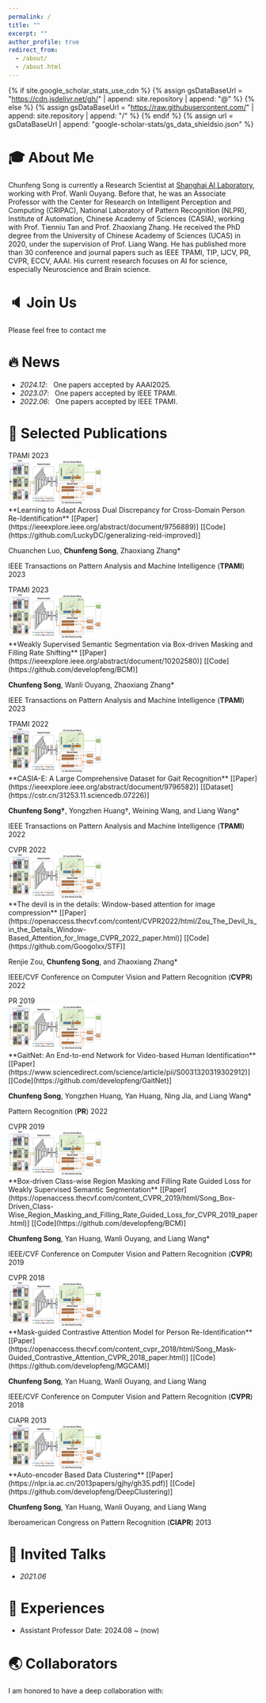 ```yaml
---
permalink: /
title: ""
excerpt: ""
author_profile: true
redirect_from: 
  - /about/
  - /about.html
---
```


{% if site.google_scholar_stats_use_cdn %}
{% assign gsDataBaseUrl = "https://cdn.jsdelivr.net/gh/" | append: site.repository | append: "@" %}
{% else %}
{% assign gsDataBaseUrl = "https://raw.githubusercontent.com/" | append: site.repository | append: "/" %}
{% endif %}
{% assign url = gsDataBaseUrl | append: "google-scholar-stats/gs_data_shieldsio.json" %}

<span class='anchor' id='about-me'></span>

# 🎓 About Me
Chunfeng Song is currently a Research Scientist at [Shanghai AI Laboratory](https://www.shlab.org.cn), working with Prof. Wanli Ouyang. Before that, he was an Associate Professor with the Center for Research on Intelligent Perception and Computing (CRIPAC), National Laboratory of Pattern Recognition (NLPR), Institute of Automation, Chinese Academy of Sciences (CASIA), working with Prof. Tienniu Tan and Prof. Zhaoxiang Zhang. He received the PhD degree from the University of Chinese Academy of Sciences (UCAS) in 2020, under the supervision of Prof. Liang Wang. He has published more than 30 conference and journal papers such as IEEE TPAMI, TIP, IJCV, PR, CVPR, ECCV, AAAI. His current research focuses on AI for science, especially Neuroscience and Brain science.

# 🔈 Join Us
Please feel free to contact me

# 🔥 News
- *2024.12*: &nbsp; One papers accepted by AAAI2025.
- *2023.07*: &nbsp; One papers accepted by IEEE TPAMI.
- *2022.06*: &nbsp; One papers accepted by IEEE TPAMI.

# 📝 Selected Publications 

<div class='paper-box'><div class='paper-box-image'><div><div class="badge">TPAMI 2023</div><img src='images/reid-pami23.png' width="190" height="90"></div></div>
<div class='paper-box-text' markdown="1"> 
**Learning to Adapt Across Dual Discrepancy for Cross-Domain Person Re-Identification**
[[Paper](https://ieeexplore.ieee.org/abstract/document/9756889)]
[[Code](https://github.com/LuckyDC/generalizing-reid-improved)]

Chuanchen Luo, **Chunfeng Song**, Zhaoxiang Zhang*

IEEE Transactions on Pattern Analysis and Machine Intelligence (**TPAMI**) 2023
</div>
</div>

<div class='paper-box'><div class='paper-box-image'><div><div class="badge">TPAMI 2023</div><img src='images/reid-pami23.png' width="190" height="90"></div></div>
<div class='paper-box-text' markdown="1"> 
**Weakly Supervised Semantic Segmentation via Box-driven Masking and Filling Rate Shifting**
[[Paper](https://ieeexplore.ieee.org/abstract/document/10202580)]
[[Code](https://github.com/developfeng/BCM)]

**Chunfeng Song**, Wanli Ouyang, Zhaoxiang Zhang*

IEEE Transactions on Pattern Analysis and Machine Intelligence (**TPAMI**) 2023
</div>
</div>

<div class='paper-box'><div class='paper-box-image'><div><div class="badge">TPAMI 2022</div><img src='images/reid-pami23.png' width="190" height="90"></div></div>
<div class='paper-box-text' markdown="1"> 
**CASIA-E: A Large Comprehensive Dataset for Gait Recognition**
[[Paper](https://ieeexplore.ieee.org/abstract/document/9796582)]
[[Dataset](https://cstr.cn/31253.11.sciencedb.07226)]

**Chunfeng Song†**, Yongzhen Huang†, Weining Wang, and Liang Wang*

IEEE Transactions on Pattern Analysis and Machine Intelligence (**TPAMI**) 2022
</div>
</div>

<div class='paper-box'><div class='paper-box-image'><div><div class="badge">CVPR 2022</div><img src='images/reid-pami23.png' width="190" height="90"></div></div>
<div class='paper-box-text' markdown="1"> 
**The devil is in the details: Window-based attention for image compression**
[[Paper](https://openaccess.thecvf.com/content/CVPR2022/html/Zou_The_Devil_Is_in_the_Details_Window-Based_Attention_for_Image_CVPR_2022_paper.html)]
[[Code](https://github.com/Googolxx/STF)]

Renjie Zou, **Chunfeng Song**, and Zhaoxiang Zhang*

IEEE/CVF Conference on Computer Vision and Pattern Recognition (**CVPR**) 2022
</div>
</div>

<div class='paper-box'><div class='paper-box-image'><div><div class="badge">PR 2019</div><img src='images/reid-pami23.png' width="190" height="90"></div></div>
<div class='paper-box-text' markdown="1"> 
**GaitNet: An End-to-end Network for Video-based Human Identification**
[[Paper](https://www.sciencedirect.com/science/article/pii/S0031320319302912)]
[[Code](https://github.com/developfeng/GaitNet)]

**Chunfeng Song**, Yongzhen Huang, Yan Huang, Ning Jia, and Liang Wang*

Pattern Recognition (**PR**) 2022
</div>
</div>

<div class='paper-box'><div class='paper-box-image'><div><div class="badge">CVPR 2019</div><img src='images/reid-pami23.png' width="190" height="90"></div></div>
<div class='paper-box-text' markdown="1"> 
**Box-driven Class-wise Region Masking and Filling Rate Guided Loss for Weakly Supervised Semantic Segmentation**
[[Paper](https://openaccess.thecvf.com/content_CVPR_2019/html/Song_Box-Driven_Class-Wise_Region_Masking_and_Filling_Rate_Guided_Loss_for_CVPR_2019_paper.html)]
[[Code](https://github.com/developfeng/BCM)]

**Chunfeng Song**, Yan Huang, Wanli Ouyang, and Liang Wang*

IEEE/CVF Conference on Computer Vision and Pattern Recognition (**CVPR**) 2019
</div>
</div>

<div class='paper-box'><div class='paper-box-image'><div><div class="badge">CVPR 2018</div><img src='images/reid-pami23.png' width="190" height="90"></div></div>
<div class='paper-box-text' markdown="1"> 
**Mask-guided Contrastive Attention Model for Person Re-Identification**
[[Paper](https://openaccess.thecvf.com/content_cvpr_2018/html/Song_Mask-Guided_Contrastive_Attention_CVPR_2018_paper.html)]
[[Code](https://github.com/developfeng/MGCAM)]

**Chunfeng Song**, Yan Huang, Wanli Ouyang, and Liang Wang

IEEE/CVF Conference on Computer Vision and Pattern Recognition (**CVPR**) 2018
</div>
</div>

<div class='paper-box'><div class='paper-box-image'><div><div class="badge">CIAPR 2013</div><img src='images/reid-pami23.png' width="190" height="90"></div></div>
<div class='paper-box-text' markdown="1"> 
**Auto-encoder Based Data Clustering**
[[Paper](https://nlpr.ia.ac.cn/2013papers/gjhy/gh35.pdf)]
[[Code](https://github.com/developfeng/DeepClustering)]

**Chunfeng Song**, Yan Huang, Wanli Ouyang, and Liang Wang

 Iberoamerican Congress on Pattern Recognition (**CIAPR**) 2013
</div>
</div>

# 💬 Invited Talks
- *2021.06*

# 📖 Experiences
* Assistant Professor
  Date: 2024.08 ~ (now)
  
# 🌏 Collaborators
I am honored to have a deep collaboration with:
